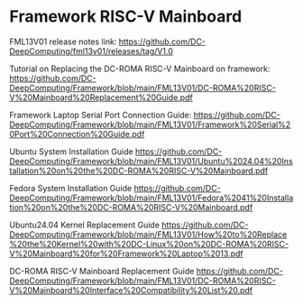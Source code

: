 # Framework RISC-V Mainboard 
FML13V01 release notes link:
https://github.com/DC-DeepComputing/fml13v01/releases/tag/V1.0


Tutorial on Replacing the DC-ROMA RISC-V Mainboard on framework:
https://github.com/DC-DeepComputing/Framework/blob/main/FML13V01/DC-ROMA%20RISC-V%20Mainboard%20Replacement%20Guide.pdf

Framework Laptop Serial Port Connection Guide:
https://github.com/DC-DeepComputing/Framework/blob/main/FML13V01/Framework%20Serial%20Port%20Connection%20Guide.pdf

Ubuntu System Installation Guide
https://github.com/DC-DeepComputing/Framework/blob/main/FML13V01/Ubuntu%2024.04%20Installation%20on%20the%20DC-ROMA%20RISC-V%20Mainboard.pdf

Fedora System Installation Guide
https://github.com/DC-DeepComputing/Framework/blob/main/FML13V01/Fedora%2041%20Installation%20on%20the%20DC-ROMA%20RISC-V%20Mainboard.pdf

Ubuntu24.04 Kernel Replacement Guide
https://github.com/DC-DeepComputing/Framework/blob/main/FML13V01/How%20to%20Replace%20the%20Kernel%20with%20DC-Linux%20on%20DC-ROMA%20RISC-V%20Mainboard%20for%20Framework%20Laptop%2013.pdf

DC-ROMA RISC-V Mainboard Replacement Guide
https://github.com/DC-DeepComputing/Framework/blob/main/FML13V01/DC-ROMA%20RISC-V%20Mainboard%20Interface%20Compatibility%20List%20.pdf
